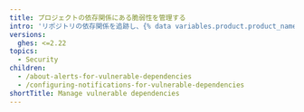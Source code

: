 ```yaml
---
title: プロジェクトの依存関係にある脆弱性を管理する
intro: 'リポジトリの依存関係を追跡し、{% data variables.product.product_name %} が脆弱性のある依存関係を検出したときに{% ifversion fpt or ghes %}{% data variables.product.prodname_dependabot_alerts %}{% else %}セキュリティアラート{% endif %}を受け取ることができます。'
versions:
  ghes: <=2.22
topics:
  - Security
children:
  - /about-alerts-for-vulnerable-dependencies
  - /configuring-notifications-for-vulnerable-dependencies
shortTitle: Manage vulnerable dependencies
---
```


<!--See content/code-security/supply-chain-security for the current version of this article -->
